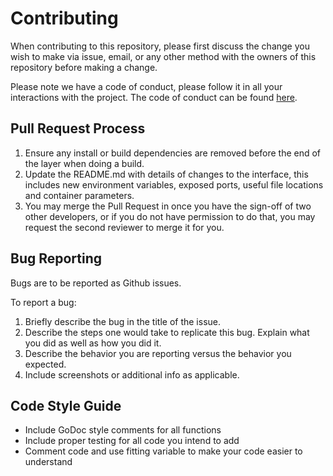 # Contributing

When contributing to this repository, please first discuss the change you wish to make via issue,
email, or any other method with the owners of this repository before making a change. 

Please note we have a code of conduct, please follow it in all your interactions with the project.
The code of conduct can be found [here](CODE_OF_CONDUCT.md).

## Pull Request Process

1. Ensure any install or build dependencies are removed before the end of the layer when doing a 
   build.
2. Update the README.md with details of changes to the interface, this includes new environment 
   variables, exposed ports, useful file locations and container parameters.
3. You may merge the Pull Request in once you have the sign-off of two other developers, or if you 
   do not have permission to do that, you may request the second reviewer to merge it for you.

## Bug Reporting
Bugs are to be reported as Github issues.  
  
To report a bug:  
1. Briefly describe the bug in the title of the issue.
2. Describe the steps one would take to replicate this bug. Explain what you did as well as how you did it.
3. Describe the behavior you are reporting versus the behavior you expected.
4. Include screenshots or additional info as applicable.

## Code Style Guide
* Include GoDoc style comments for all functions
* Include proper testing for all code you intend to add
* Comment code and use fitting variable to make your code easier to understand
